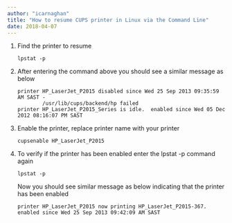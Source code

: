 ```yaml
---
author: "icarnaghan"
title: "How to resume CUPS printer in Linux via the Command Line"
date: 2018-04-07
---
```


1. Find the printer to resume
    
    ```
    lpstat -p
    ```
    
2. After entering the command above you should see a similar message as below
    
    ```
    printer HP_LaserJet_P2015 disabled since Wed 25 Sep 2013 09:35:59 AM SAST -
            /usr/lib/cups/backend/hp failed
    printer HP_LaserJet_P2015_Series is idle.  enabled since Wed 05 Dec 2012 08:16:07 PM SAST
    
    ```
    
3. Enable the printer, replace printer name with your printer
    
    ```
    cupsenable HP_LaserJet_P2015
    ```
    
4. To verify if the printer has been enabled enter the lpstat -p command again
    
    ```
    lpstat -p
    ```
    
    Now you should see similar message as below indicating that the printer has been enabled
    
    ```
    printer HP_LaserJet_P2015 now printing HP_LaserJet_P2015-367.  enabled since Wed 25 Sep 2013 09:42:09 AM SAST
    ```
